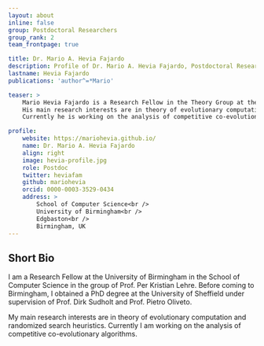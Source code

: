 ```yaml
---
layout: about
inline: false
group: Postdoctoral Researchers
group_rank: 2
team_frontpage: true

title: Dr. Mario A. Hevia Fajardo
description: Profile of Dr. Mario A. Hevia Fajardo, Postdoctoral Researcher.
lastname: Hevia Fajardo
publications: 'author^=*Mario'

teaser: >
    Mario Hevia Fajardo is a Research Fellow in the Theory Group at the University of Birmingham in the School of Computer Science. 
    His main research interests are in theory of evolutionary computation and randomized search heuristics. 
    Currently he is working on the analysis of competitive co-evolutionary algorithms.

profile:
    website: https://mariohevia.github.io/
    name: Dr. Mario A. Hevia Fajardo
    align: right
    image: hevia-profile.jpg
    role: Postdoc
    twitter: heviafam
    github: mariohevia
    orcid: 0000-0003-3529-0434
    address: >
        School of Computer Science<br />
        University of Birmingham<br />
        Edgbaston<br />
        Birmingham, UK
---
```




## Short Bio

I am a Research Fellow at the University of Birmingham in the School of Computer Science in the group of Prof. Per Kristian Lehre. Before coming to Birmingham, I obtained a PhD degree at the University of Sheffield under supervision of Prof. Dirk Sudholt and Prof. Pietro Oliveto.

My main research interests are in theory of evolutionary computation and randomized search heuristics. Currently I am working on the analysis of competitive co-evolutionary algorithms.
